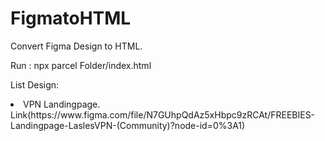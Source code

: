 # FigmatoHTML
Convert Figma Design to HTML.

Run : npx parcel Folder/index.html

List Design: 
<li> VPN Landingpage. Link(https://www.figma.com/file/N7GUhpQdAz5xHbpc9zRCAt/FREEBIES-Landingpage-LaslesVPN-(Community)?node-id=0%3A1)
